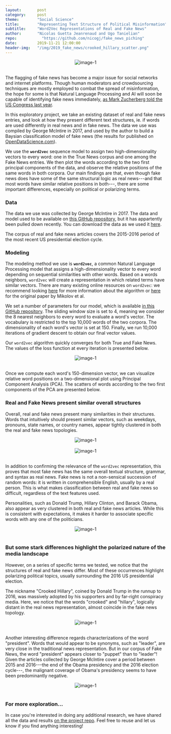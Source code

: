 ```yaml
---
layout:       post
category:     post
theme:        "Social Science"
title:        "Representing Text Structure of Political Misinformation"
subtitle:     "Word2Vec Representations of Real and Fake News"
author:       "Nicolas Guetta Jeanrenaud and Ugo Tanielian"
repo: 		    "https://github.com/nicogj/fake_news_piching"
date:         2019-11-21 12:00:00
header-img:   "/img/2019_fake_news/crooked_hillary_scatter.png"
---
```


<center>
<img class="example-image" src="/img/2019_fake_news/crooked_hillary_scatter.png" alt="image-1" />
</center>
<br>

The flagging of fake news has become a major issue for social networks and internet platforms. Though human moderators and crowdsourcing techniques are mostly employed to combat the spread of misinformation, the hope for some is that Natural Language Processing and AI will soon be capable of identifying fake news immediately, <a href="https://www.washingtonpost.com/news/the-switch/wp/2018/04/11/ai-will-solve-facebooks-most-vexing-problems-mark-zuckerberg-says-just-dont-ask-when-or-how/" target="_blank">as Mark Zucherberg told the US Congress last year</a>.

In this exploratory project, we take an existing dataset of real and fake news entries, and look at how they present different text structures, ie. if words are used differently in real news and in fake news. The data we use was compiled by George McIntire in 2017, and used by the author to build a Baysian classification model of fake news (the results for published on <a href="https://opendatascience.com/how-to-build-a-fake-news-classification-model/" target="_blank">OpenDataScience.com</a>).

We use the **`word2vec`** sequence model to assign two high-dimensionality vectors to every word: one in the True News corpus and one among the Fake News entries. We then plot the words according to the two first principal components of the data, and observe the relative positions of the same words in both corpora. Our main findings are that, even though fake news does have some of the same structural logic as real news---and that most words have similar relative positions in both---, there are some important differences, especially on political or polarizing terms.

### Data

The data we use was collected by George McIntire in 2017. The data and model used to be available on <a href="https://github.com/GeorgeMcIntire/fake_real_news_dataset" target="_blank">this GitHub repository</a>, but it has appartently been pulled down recently. You can download the data as we used it <a href="https://www.dropbox.com/s/tonh5b1rn9iz77s/fake_or_real_news.csv?dl=0" target="_blank">here</a>.

The corpus of real and fake news articles covers the 2015-2016 period of the most recent US presidential election cycle.

### Modeling

The modeling method we use is **`word2vec`**, a common Natural Language Processing model that assigns a high-dimensionality vector to every word depending on sequential similarities with other words. Based on a words neighbors, `word2vec` will create a representation in which related terms have similar vectors. There are many existing online resources on `word2vec`: we recommend looking <a href="https://medium.com/wisio/a-gentle-introduction-to-doc2vec-db3e8c0cce5e" target="_blank">here</a> for more information about the algorithm or <a href="https://papers.nips.cc/paper/5021-distributed-representations-of-words-and-phrases-and-their-compositionality.pdf" target="_blank">here</a> for the original paper by Mikolov et al.

We set a number of parameters for our model, which is available <a href="https://github.com/nicogj/fake_news_piching" target="_blank">in this GitHub repository</a>. The sliding window size is set to 4, meaning we consider the 8 nearest neighbors to every word to evaluate a word's vector. The vocabulary is restricted to the top 10,000 words of the two corpora. The dimensionality of each word's vector is set at 150. Finally, we run 10,000 iterations of gradient descent to obtain our final vector values.

Our `word2vec` algorithm quickly converges for both True and Fake News. The values of the loss function at every iteration is presented below.

<center>
<img class="example-image" src="/img/2019_fake_news/loss_functions.png" alt="image-1"/>
</center>
<br>

Once we compute each word's 150-dimension vector, we can visualize relative word positions on a two-dimensional plot using Principal Component Analysis (PCA). The scatters of words according to the two first components of the PCA are presented below.

### Real and Fake News present similar overall structures

Overall, real and fake news present many similarities in their structures. Words that intuitively should present similar vectors, such as weekdays, pronouns, state names, or country names, appear tightly clustered in both the real and fake news topologies.

<center>
<img class="example-image" src="/img/2019_fake_news/week_days_scatter.png" alt="image-1" />
</center>
<br>

<center>
<img class="example-image" src="/img/2019_fake_news/pronouns_scatter.png" alt="image-1" />
</center>
<br>

In addition to confirming the relevance of the `word2vec` representation, this proves that most fake news has the same overall textual structure, grammar, and syntax as real news. Fake news is not a non-sensical succession of random words: it is written in comprehensible English, usually by a real person. This is what makes classification between real and fake news so difficult, regardless of the text features used.

Personalities, such as Donald Trump, Hillary Clinton, and Barack Obama, also appear as very clustered in both real and fake news articles. While this is consistent with expectations, it makes it harder to associate specific words with any one of the politicians.

<center>
<img class="example-image" src="/img/2019_fake_news/politician_names_scatter.png" alt="image-1" />
</center>
<br>

### But some stark differences highlight the polarized nature of the media landscape

However, on a series of specific terms we tested, we notice that the structures of real and fake news differ. Most of these occurrences highlight polarizing political topics, usually surrounding the 2016 US presidential election.

The nickname "Crooked Hillary", coined by Donald Trump in the runnup to 2016, was massively adopted by his supporters and by far-right conspiracy media. Here, we notice that the words "crooked" and "hillary", logically distant in the real news representation, almost coincide in the fake news topology.

<center>
<img class="example-image" src="/img/2019_fake_news/crooked_hillary_scatter.png" alt="image-1" />
</center>
<br>

Another interesting difference regards characterizations of the word "president". Words that would appear to be synonyms, such as "leader", are very close in the traditional news representation. But in our corpus of Fake News, the word "president" appears closer to "puppet" than to "leader"! Given the articles collected by George McIntire cover a period between 2015 and 2016---the end of the Obama presidency and the 2016 election cycle---, the malignant coverage of Obama's presidency seems to have been predominantly negative.

<center>
<img class="example-image" src="/img/2019_fake_news/president_role_scatter.png" alt="image-1" />
</center>
<br>

### For more exploration...

In case you're interested in doing any additional research, we have shared all the data and results <a href="https://github.com/nicogj/fake_news_piching" target="_blank">on the project repo</a>. Feel free to reuse and let us know if you find anything interesting!

